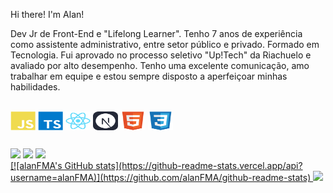 Hi there! I'm Alan!

Dev Jr de Front-End e "Lifelong Learner". Tenho 7 anos de experiência como assistente administrativo, entre setor público e privado. Formado em Tecnologia. Fui aprovado no processo seletivo "Up!Tech" da Riachuelo e avaliado por alto desempenho. Tenho uma excelente comunicação, amo trabalhar em equipe e estou sempre disposto a aperfeiçoar minhas habilidades.

<div style="display: inline_block"><br>
  <img align="center" alt="Alan-Js" height="30" width="40" src="https://raw.githubusercontent.com/devicons/devicon/master/icons/javascript/javascript-plain.svg">
  <img align="center" alt="Alan-Ts" height="30" width="40" src="https://raw.githubusercontent.com/devicons/devicon/master/icons/typescript/typescript-plain.svg">
  <img align="center" alt="Alan-React" height="30" width="40" src="https://raw.githubusercontent.com/devicons/devicon/master/icons/react/react-original.svg">
  <img align="center" alt="Alan-Jest" height="30" width="40" src="https://github.com/tandpfun/skill-icons/blob/main/icons/NextJS-Dark.svg">
  <img align="center" alt="Alan-HTML" height="30" width="40" src="https://raw.githubusercontent.com/devicons/devicon/master/icons/html5/html5-original.svg">
  <img align="center" alt="Alan-CSS" height="30" width="40" src="https://raw.githubusercontent.com/devicons/devicon/master/icons/css3/css3-original.svg">
</div>
  
  ##

<div> 
  <a href="https://www.linkedin.com/in/alanfmonteiro" target="_blank"><img src="https://img.shields.io/badge/-LinkedIn-%230077B5?style=for-the-badge&logo=linkedin&logoColor=white" target="_blank"></a> 
  <a href="https://instagram.com/alanfmonteiro" target="_blank"><img src="https://img.shields.io/badge/-Instagram-%23E4405F?style=for-the-badge&logo=instagram&logoColor=white" target="_blank"></a>
  <a href = "mailto:alanmonteiro105@gmail.com"><img src="https://img.shields.io/badge/-Gmail-%23333?style=for-the-badge&logo=gmail&logoColor=white" target="_blank"></a>
</div>

<div>
<a href="https://github.com/alanFMA">
[![alanFMA's GitHub stats](https://github-readme-stats.vercel.app/api?username=alanFMA)](https://github.com/alanFMA/github-readme-stats)
<img height="180em" src="https://github-readme-stats.vercel.app/api?alanFMA&show_icons=true&theme=dracula&include_all_commits=true&count_private=true"/>
</div>
